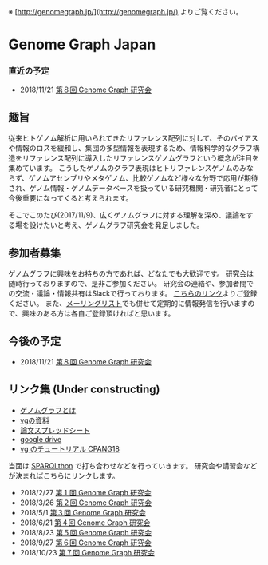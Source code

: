 ※ [http://genomegraph.jp/](http://genomegraph.jp/) よりご覧ください。

# Genome Graph Japan


### 直近の予定
* 2018/11/21 [第８回 Genome Graph 研究会](meeting008.md)


## 趣旨
従来ヒトゲノム解析に用いられてきたリファレンス配列に対して、そのバイアスや情報のロスを緩和し、集団の多型情報を表現するため、情報科学的なグラフ構造をリファレンス配列に導入したリファレンスゲノムグラフという概念が注目を集めています。
こうしたゲノムのグラフ表現はヒトリファレンスゲノムのみならず、ゲノムアセンブリやメタゲノム、比較ゲノムなど様々な分野で応用が期待され、ゲノム情報・ゲノムデータベースを扱っている研究機関・研究者にとって今後重要になってくると考えられます。

そこでこのたび(2017/11/9)、広くゲノムグラフに対する理解を深め、議論をする場を設けたいと考え、ゲノムグラフ研究会を発足しました。

## 参加者募集
ゲノムグラフに興味をお持ちの方であれば、どなたでも大歓迎です。
研究会は随時行っておりますので、是非ご参加ください。
研究会の連絡や、参加者間での交流・議論・情報共有はSlackで行っております。
[こちらのリンク](https://join.slack.com/t/graphgenomejapan/shared_invite/enQtNDYyMjMxMDA0MzI1LWU1MTFjZmRlODM5ODRjNzY3NTI1YjRlMTM4NTM2NWIxMDY0MjNjNDczZTAzYzQ4Y2Q4NTdjZjE4M2Q3ZjAzNGI)よりご登録ください。
また、[メーリングリスト](https://groups.google.com/group/genome-graph-jp)でも併せて定期的に情報発信を行いますので、興味のある方は各自ご登録頂ければと思います。

## 今後の予定
* 2018/11/21 [第８回 Genome Graph 研究会](meeting008.md)

## リンク集 (Under constructing)
* [ゲノムグラフとは](genomegraph_overview)
* [vgの資料]()
* [論文スプレッドシート]()
* [google drive]()
* [vg のチュートリアル CPANG18](portugal)




当面は [SPARQLthon](http://wiki.lifesciencedb.jp/mw/SPARQLthon) で打ち合わせなどを行っていきます。
研究会や講習会などが決まればこちらにリンクします。

* 2018/2/27  [第１回 Genome Graph 研究会](meeting001.md)
* 2018/3/26  [第２回 Genome Graph 研究会](meeting002.md)
* 2018/5/1   [第３回 Genome Graph 研究会](meeting003.md)
* 2018/6/21  [第４回 Genome Graph 研究会](meeting004.md)
* 2018/8/23  [第５回 Genome Graph 研究会](meeting005.md)
* 2018/9/27  [第６回 Genome Graph 研究会](meeting006.md)
* 2018/10/23 [第７回 Genome Graph 研究会](meeting007.md)
